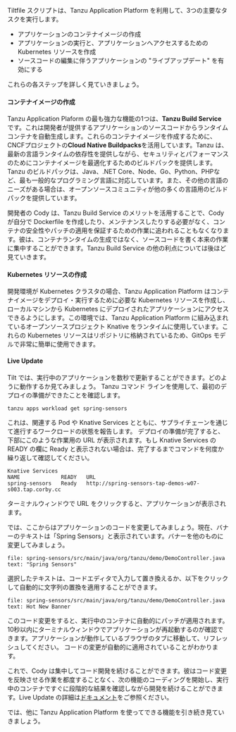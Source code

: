 Tiltfile スクリプトは、Tanzu Application Platform を利用して、3つの主要なタスクを実行します。
* アプリケーションのコンテナイメージの作成
* アプリケーションの実行と、アプリケーションへアクセスするための Kubernetes リソースを作成
* ソースコードの編集に伴うアプリケーションの "ライブアップデート" を有効にする

これらの各ステップを詳しく見ていきましょう。

<h4>コンテナイメージの作成</h4>

Tanzu Application Plaform の最も強力な機能の1つは、**Tanzu Build Service** です。これは開発者が提供するアプリケーションのソースコードからランタイムコンテナを自動生成します。これらのコンテナイメージを作成するために、CNCFプロジェクトの**Cloud Native Buildpacks**を活用しています。Tanzu は、最新の言語ランタイムの依存性を提供しながら、セキュリティとパフォーマンスのためにコンテナイメージを最適化するためのビルドパックを提供します。Tanzu のビルドパックは、Java、.NET Core、Node、Go、Python、PHPなど、最も一般的なプログラミング言語に対応しています。また、その他の言語のニーズがある場合は、オープンソースコミュニティが他の多くの言語用のビルドパックを提供しています。

開発者の Cody は、Tanzu Build Service のメリットを活用することで、Cody が自分で Dockerfile を作成したり、メンテナンスしたりする必要がなく、コンテナの安全性やパッチの適用を保証するための作業に追われることもなくなります。彼は、コンテナランタイムの生成ではなく、ソースコードを書く本来の作業に集中することができます。Tanzu Build Service の他の利点については後ほど見ていきます。

<h4>Kubernetes リソースの作成</h4>

開発環境が Kubernetes クラスタの場合、Tanzu Application Platform はコンテナイメージをデプロイ・実行するために必要な Kubernetes リソースを作成し、ローカルマシンから Kubernetes にデプロイされたアプリケーションにアクセスできるようにします。この環境では、Tanzu Application Platform に組み込まれているオープンソースプロジェクト Knative をランタイムに使用しています。これらの Kubernetes リソースはリポジトリに格納されているため、GitOps モデルで非常に簡単に使用できます。

<h4>Live Update</h4>

Tilt では、実行中のアプリケーションを数秒で更新することができます。どのように動作するか見てみましょう。
Tanzu コマンド ラインを使用して、最初のデプロイの準備ができたことを確認します。

```execute-2 
tanzu apps workload get spring-sensors
```

これは、関連する Pod や Knative Services とともに、サプライチェーンを通じて進行するワークロードの状態を報告します。
デプロイの準備が完了すると、下部にこのような作業用の URL が表示されます。もし Knative Services の READY の欄に Ready と表示されない場合は、完了するまでコマンドを何度か繰り返して確認してください。
```
Knative Services
NAME             READY   URL
spring-sensors   Ready   http://spring-sensors-tap-demos-w07-s003.tap.corby.cc
```
ターミナルウィンドウで URL をクリックすると、アプリケーションが表示されます。

では、ここからはアプリケーションのコードを変更してみましょう。現在、バナーのテキストは「Spring Sensors」と表示されています。バナーを他のものに変更してみましょう。

```editor:select-matching-text
file: spring-sensors/src/main/java/org/tanzu/demo/DemoController.java
text: "Spring Sensors"
```

選択したテキストは、コードエディタで入力して置き換えるか、以下をクリックして自動的に文字列の置換を適用することができます。

```editor:replace-text-selection
file: spring-sensors/src/main/java/org/tanzu/demo/DemoController.java
text: Hot New Banner
```

このコード変更をすると、実行中のコンテナに自動的にパッチが適用されます。10秒以内にターミナルウィンドウでアプリケーションが再起動するのが確認できます。アプリケーションが動作しているブラウザのタブに移動して、リフレッシュしてください。
コードの変更が自動的に適用されていることがわかります。

これで、Cody は集中してコード開発を続けることができます。彼はコード変更を反映させる作業を都度することなく、次の機能のコーディングを開始し、実行中のコンテナですぐに段階的な結果を確認しながら開発を続けることができます。Live Update の詳細は[ドキュメント](https://docs.tilt.dev/live_update_reference.html)をご参照ください。


では、他に Tanzu Application Platform を使ってできる機能を引き続き見ていきましょう。
